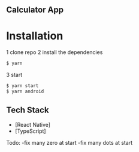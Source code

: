 ## Calculator App

# Installation

1 clone repo
2 install the dependencies

```sh
$ yarn
```

3 start

```sh
$ yarn start
$ yarn android
```

## Tech Stack

- [React Native]
- [TypeScript]

Todo:
-fix many zero at start
-fix many dots at start
